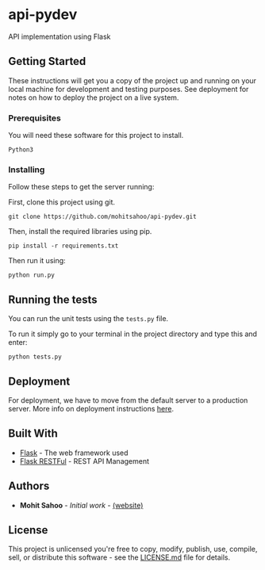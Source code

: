 # api-pydev

API implementation using Flask

## Getting Started

These instructions will get you a copy of the project up and running on your local machine for development and testing purposes. See deployment for notes on how to deploy the project on a live system.

### Prerequisites

You will need these software for this project to install.

```
Python3
```

### Installing

Follow these steps to get the server running:

First, clone this project using git.
```
git clone https://github.com/mohitsahoo/api-pydev.git
```

Then, install the required libraries using pip.
```
pip install -r requirements.txt
```

Then run it using:
```
python run.py
```

## Running the tests

You can run the unit tests using the `tests.py` file.

To run it simply go to your terminal in the project directory and type this and enter:

```
python tests.py
```

## Deployment

For deployment, we have to move from the default server to a production server. More info on deployment instructions [here](https://flask.palletsprojects.com/en/1.1.x/tutorial/deploy/).

## Built With

* [Flask](https://flask.palletsprojects.com/en/1.1.x/) - The web framework used
* [Flask RESTFul](https://flask-restful.readthedocs.io/en/latest/) - REST API Management

## Authors

* **Mohit Sahoo** - *Initial work* - [(website)](https://mohitsahoo.com/)


## License

This project is unlicensed you're free to copy, modify, publish, use, compile, sell, or
distribute this software - see the [LICENSE.md](LICENSE.md) file for details.